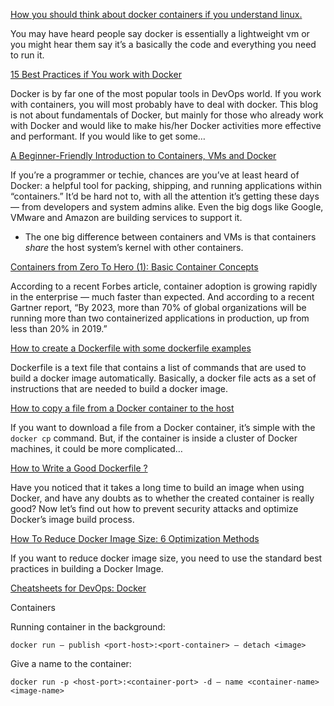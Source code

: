 [How you should think about docker containers if you understand linux.](https://medium.com/@sproulelucas13/how-you-should-think-about-docker-containers-if-you-understand-linux-70587eb00fa5)

You may have heard people say docker is essentially a lightweight vm or you might hear them say it’s a basically the code and everything you need to run it.

[15 Best Practices if You work with Docker](https://azeynalli1990.medium.com/15-best-practices-if-when-working-with-docker-9fc2647eecf9)

Docker is by far one of the most popular tools in DevOps world. If you work with containers, you will most probably have to deal with docker. This blog is not about fundamentals of Docker, but mainly for those who already work with Docker and would like to make his/her Docker activities more effective and performant. If you would like to get some…

[A Beginner-Friendly Introduction to Containers, VMs and Docker](https://medium.com/free-code-camp/a-beginner-friendly-introduction-to-containers-vms-and-docker-79a9e3e119b)

If you’re a programmer or techie, chances are you’ve at least heard of Docker: a helpful tool for packing, shipping, and running applications within “containers.” It’d be hard not to, with all the attention it’s getting these days — from developers and system admins alike. Even the big dogs like Google, VMware and Amazon are building services to support it.

* The one big difference between containers and VMs is that containers *share* the host system’s kernel with other containers.

[Containers from Zero To Hero (1): Basic Container Concepts](https://aws.plainenglish.io/container-zero-to-hero-1-basic-container-concept-b78700e2dcb5)

According to a recent Forbes article, container adoption is growing rapidly in the enterprise — much faster than expected. And according to a recent Gartner report, “By 2023, more than 70% of global organizations will be running more than two containerized applications in production, up from less than 20% in 2019.”

[How to create a Dockerfile with some dockerfile examples](https://linuxtechlab.medium.com/how-to-create-a-dockerfile-with-some-dockerfile-examples-f6d645563bb2)

Dockerfile is a text file that contains a list of commands that are used to build a docker image automatically. Basically, a docker file acts as a set of instructions that are needed to build a docker image.


[How to copy a file from a Docker container to the host](https://faun.pub/how-to-copy-a-file-from-a-docker-container-to-the-host-77370406c0c9)

If you want to download a file from a Docker container, it’s simple with the `docker cp` command. But, if the container is inside a cluster of Docker machines, it could be more complicated…

[How to Write a Good Dockerfile ?](https://iceburn.medium.com/how-to-write-a-good-dockerfile-41801b6fe5d7)

Have you noticed that it takes a long time to build an image when using Docker, and have any doubts as to whether the created container is really good? Now let’s find out how to prevent security attacks and optimize Docker’s image build process.

[How To Reduce Docker Image Size: 6 Optimization Methods](https://devopslearners.com/how-to-reduce-docker-image-size-6-optimization-methods-cbbdab1196a7)

If you want to reduce docker image size, you need to use the standard best practices in building a Docker Image.

[Cheatsheets for DevOps: Docker](https://brunodelb.medium.com/cheatsheet-of-docker-d33b37beb898)

Containers

Running container in the background:
```
docker run — publish <port-host>:<port-container> — detach <image>
```

Give a name to the container:
```
docker run -p <host-port>:<container-port> -d — name <container-name> <image-name>
```
